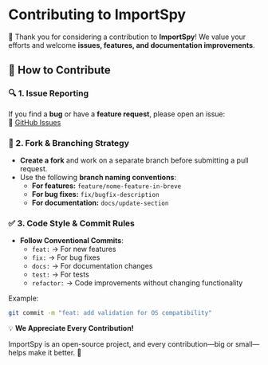 # Contributing to ImportSpy

🎉 Thank you for considering a contribution to **ImportSpy**! We value your efforts and welcome **issues, features, and documentation improvements**.

## 📢 How to Contribute

### 🔍 1. Issue Reporting  
If you find a **bug** or have a **feature request**, please open an issue:  
🔗 [GitHub Issues](https://github.com/atellaluca/ImportSpy/issues)  

### 🔄 2. Fork & Branching Strategy  
- **Create a fork** and work on a separate branch before submitting a pull request.
- Use the following **branch naming conventions**:
  - **For features:** `feature/nome-feature-in-breve`
  - **For bug fixes:** `fix/bugfix-description`
  - **For documentation:** `docs/update-section`

### ✅ 3. Code Style & Commit Rules  
- **Follow Conventional Commits**:  
  - `feat:` → For new features  
  - `fix:` → For bug fixes  
  - `docs:` → For documentation changes  
  - `test:` → For tests  
  - `refactor:` → Code improvements without changing functionality  

Example:
```bash
git commit -m "feat: add validation for OS compatibility"
```

💡 **We Appreciate Every Contribution!**

ImportSpy is an open-source project, and every contribution—big or small—helps make it better. 🚀